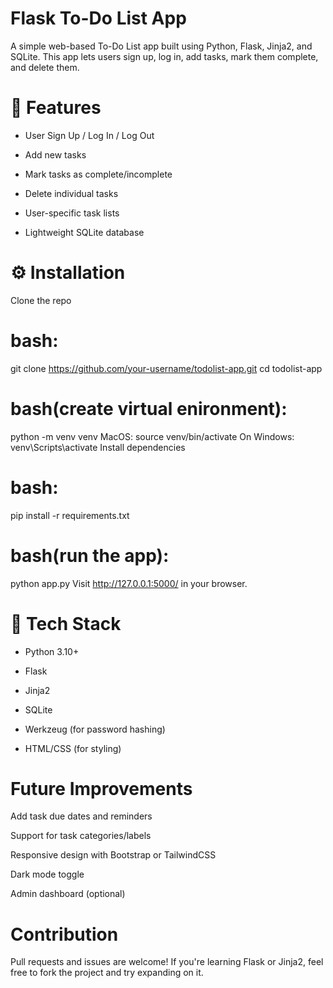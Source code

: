 # Flask To-Do List App
A simple web-based To-Do List app built using Python, Flask, Jinja2, and SQLite. This app lets users sign up, log in, add tasks, mark them complete, and delete them.

# 🚀 Features
- User Sign Up / Log In / Log Out

- Add new tasks

- Mark tasks as complete/incomplete

- Delete individual tasks

- User-specific task lists

- Lightweight SQLite database


# ⚙️ Installation
Clone the repo

# bash:
git clone https://github.com/your-username/todolist-app.git
cd todolist-app


# bash(create virtual enironment):
python -m venv venv
 MacOS: source venv/bin/activate     On Windows: venv\Scripts\activate
Install dependencies

# bash:
pip install -r requirements.txt

# bash(run the app):
python app.py
Visit http://127.0.0.1:5000/ in your browser.

# 🧪 Tech Stack
- Python 3.10+

- Flask

- Jinja2

- SQLite

- Werkzeug (for password hashing)

- HTML/CSS (for styling)


# Future Improvements
Add task due dates and reminders

Support for task categories/labels

Responsive design with Bootstrap or TailwindCSS

Dark mode toggle

Admin dashboard (optional)

# Contribution
Pull requests and issues are welcome! If you're learning Flask or Jinja2, feel free to fork the project and try expanding on it.

